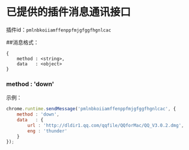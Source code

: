 已提供的插件消息通讯接口
========
插件id：`pmlnbkoiiamffenppfmjgfggfhgnlcac`

##消息格式：
```
{
    method : <string>,
    data   : <object>
}
```

### method : 'down'
示例：
```javascript
chrome.runtime.sendMessage('pmlnbkoiiamffenppfmjgfggfhgnlcac', {
    method : 'down',
    data   : {
        url : 'http://dldir1.qq.com/qqfile/QQforMac/QQ_V3.0.2.dmg',
        eng : 'thunder'
    }
});
```
